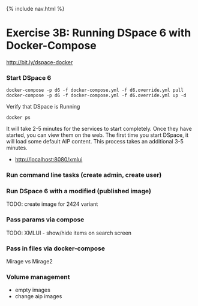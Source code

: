 {% include nav.html %}
# Exercise 3B: Running DSpace 6 with Docker-Compose

http://bit.ly/dspace-docker


### Start DSpace 6

```shell
docker-compose -p d6 -f docker-compose.yml -f d6.override.yml pull
docker-compose -p d6 -f docker-compose.yml -f d6.override.yml up -d
```

Verify that DSpace is Running
```shell
docker ps
```

It will take 2-5 minutes for the services to start completely.  Once they have started, you can view them on the web.
The first time you start DSpace, it will load some default AIP content.  This process takes an additional 3-5 minutes.
- [http://localhost:8080/xmlui](http://localhost:8080/xmlui)

### Run command line tasks (create admin, create user)
### Run DSpace 6 with a modified (published image)
TODO: create image for 2424 variant

### Pass params via compose
TODO: XMLUI - show/hide items on search screen

### Pass in files via docker-compose
Mirage vs Mirage2

### Volume management
  - empty images
  - change aip images
